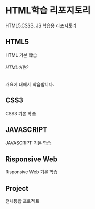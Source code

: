 # HTML학습 리포지토리

HTML5,CSS3, JS 학습용 리포지토리

## HTML5 
HTML 기본 학습

###### HTML이란?
개요에 대해서 학습합니다.


## CSS3
CSS3 기본 학습


## JAVASCRIPT 
JAVASCRIPT 기본 학습

## Risponsive Web
Risponsive Web 기본 학습

## Project
전체통합 프로젝트
